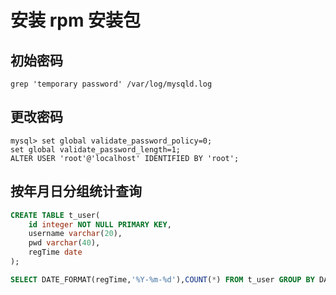 # 安装 rpm 安装包

## 初始密码 
 `grep 'temporary password' /var/log/mysqld.log`
## 更改密码
`mysql> set global validate_password_policy=0; `
<br>`set global validate_password_length=1;`
<br>`ALTER USER 'root'@'localhost' IDENTIFIED BY 'root';`


## 按年月日分组统计查询

```sql
CREATE TABLE t_user(
	id integer NOT NULL PRIMARY KEY,
	username varchar(20),
	pwd varchar(40),
	regTime date
);

SELECT DATE_FORMAT(regTime,'%Y-%m-%d'),COUNT(*) FROM t_user GROUP BY DATE_FORMAT(regTime,'%Y-%m-%d');
```
